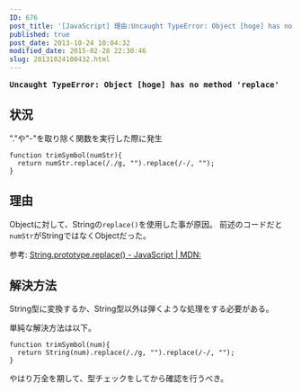 ```yaml
---
ID: 676
post_title: '[JavaScript] 理由:Uncaught TypeError: Object [hoge] has no method &#8216;replace&#8217;'
published: true
post_date: 2013-10-24 10:04:32
modified_date: 2015-02-28 22:30:46
slug: 20131024100432.html
---
```

<pre><strong>Uncaught TypeError: Object [hoge] has no method 'replace'</strong></pre>

<!--more-->

<h2>状況</h2>

"."や"-"を取り除く関数を実行した際に発生

<pre><code class="language-javascript">function trimSymbol(numStr){
  return numStr.replace(/./g, "").replace(/-/, "");
}
</code></pre>

<h2>理由</h2>

Objectに対して、Stringの<code>replace()</code>を使用した事が原因。
前述のコードだと<code>numStr</code>がStringではなくObjectだった。

参考: <a href="https://developer.mozilla.org/ja/docs/Web/JavaScript/Reference/Global_Objects/String/replace">String.prototype.replace() - JavaScript | MDN:</a>

<h2>解決方法</h2>

String型に変換するか、String型以外は弾くような処理をする必要がある。

単純な解決方法は以下。

<pre><code class="language-javascript">function trimSymbol(num){
  return String(num).replace(/./g, "").replace(/-/, "");
}
</code></pre>

やはり万全を期して、型チェックをしてから確認を行うべき。